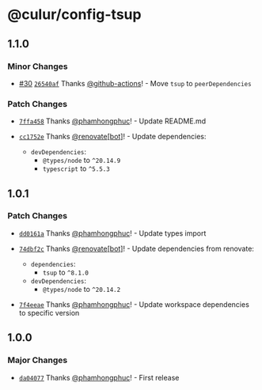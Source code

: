 # @culur/config-tsup

## 1.1.0

### Minor Changes

- [#30](https://github.com/culur/culur/pull/30) [`26540af`](https://github.com/culur/culur/commit/26540afc8ac2dbdecea4e268d3aca7ccfaff3a54) Thanks [@github-actions](https://github.com/apps/github-actions)! - Move `tsup` to `peerDependencies`

### Patch Changes

- [`7ffa458`](https://github.com/culur/culur/commit/7ffa4582c68fba48e57028d0f86a57babc2416e7) Thanks [@phamhongphuc](https://github.com/phamhongphuc)! - Update README.md

- [`cc1752e`](https://github.com/culur/culur/commit/cc1752e7e5e87a6d9f4e2fb97470ef4737cff7db) Thanks [@renovate[bot]](https://github.com/renovate%5Bbot%5D)! - Update dependencies:

  - `devDependencies`:
    - `@types/node` to `^20.14.9`
    - `typescript` to `^5.5.3`

## 1.0.1

### Patch Changes

- [`dd0161a`](https://github.com/culur/culur/commit/dd0161ac9bf8720d13c69fa12769d8bffb916a41) Thanks [@phamhongphuc](https://github.com/phamhongphuc)! - Update types import

- [`74dbf2c`](https://github.com/culur/culur/commit/74dbf2c0050b30e9289aa7879c4cbb9ac103f4d3) Thanks [@renovate[bot]](https://github.com/renovate%5Bbot%5D)! - Update dependencies from renovate:

  - `dependencies`:
    - `tsup` to `^8.1.0`
  - `devDependencies`:
    - `@types/node` to `^20.14.2`

- [`7f4eeae`](https://github.com/culur/culur/commit/7f4eeae4fa2c2dbed218675e8ce2cc91ca0bc4c3) Thanks [@phamhongphuc](https://github.com/phamhongphuc)! - Update workspace dependencies to specific version

## 1.0.0

### Major Changes

- [`da04077`](https://github.com/culur/culur/commit/da04077fb6051a7654da7f3df07de0e6ab9011d5) Thanks [@phamhongphuc](https://github.com/phamhongphuc)! - First release
